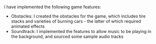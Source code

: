  I have implemented the following game features:
  - Obstacles: I created the obstacles for the game, which includes tire stacks and varieties of burning cars - the latter of which required animated effects
  - Soundtrack: I implemented the features to allow music to be playing in the background, and sourced some sample audio tracks
